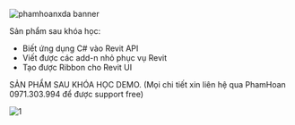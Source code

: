 ![phamhoanxda banner](https://res.cloudinary.com/i-h-c-x-y-d-ng/image/upload/v1612759846/Others/1_q3aquy.png)

Sản phẩm sau khóa học:
- Biết ứng dụng C# vào Revit API
- Viết được các add-n nhỏ phục vụ Revit
- Tạo được Ribbon cho Revit UI

SẢN PHẨM SAU KHÓA HỌC DEMO.
(Mọi chi tiết xin liên hệ qua PhamHoan 0971.303.994 để được support free)


![1](https://user-images.githubusercontent.com/68221210/109626046-a0d90f00-7b72-11eb-93cb-3ea598d3c5fe.jpg)
